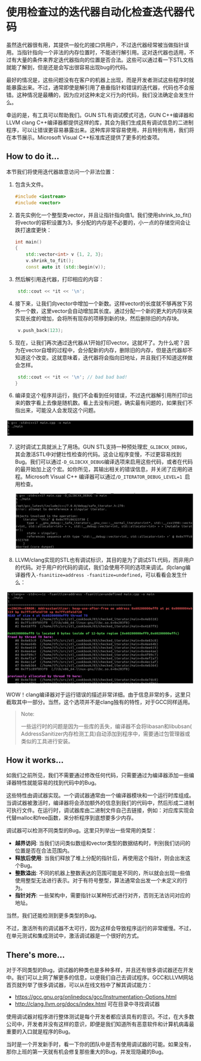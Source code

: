 # 使用检查过的迭代器自动化检查迭代器代码

虽然迭代器很有用，其提供一般化的接口供用户，不过迭代器经常被当做指针误用。当指针指向一个非法的内存位置时，不能进行解引用。这对迭代器也适用，不过有大量的条件来界定迭代器指向的位置是否合法。这些可以通过看一下STL文档就能了解到，但是还是会写出很容易出现bug的代码。

最好的情况是，这些问题没有在客户的机器上出现，而是开发者测试这些程序时就能暴露出来。不过，通常即使是解引用了悬垂指针和错误的迭代器，代码也不会报错。这种情况是最糟的，因为应对这种未定义行为的代码，我们没法确定会发生什么。

幸运的是，有工具可以帮助我们。GUN STL有调试模式可选，GUN C++编译器和LLVM clang C++编译器都提供这样的库，其会为我们生成具有调试信息的二进制程序，可以让错误更容易暴露出来。这种库非常容易使用，并且特别有用，我们将在本节展示。Microsoft Visual C++标准库还提供了更多的检查项。

## How to do it...

本节我们将使用迭代器故意访问一个非法位置：

1. 包含头文件。

   ```c++
   #include <iostream>
   #include <vector>
   ```

2. 首先实例化一个整型类vector，并且让指针指向值1。我们使用shrink_to_fit()将vector的容积设置为3，多分配的内存是不必要的，小一点的存储空间会让跌打速度更快：

   ```c++
   int main()
   {
       std::vector<int> v {1, 2, 3};
       v.shrink_to_fit();
       const auto it (std::begin(v));
   ```

3. 然后解引用迭代器，打印相应的内容：

   ```c++
   	std::cout << *it << '\n';
   ```

4. 接下来，让我们向vector中增加一个新数。这样vector的长度就不够再放下另外一个数，这里vector会自动增加其长度。通过分配一个新的更大的内存块来实现长度的增加，会将所有现存的项移到新的块，然后删除旧的内存块。

   ```c++
   	v.push_back(123);
   ```

5. 现在，让我们再次通过迭代器从1开始打印vector。这就坏了。为什么呢？因为在vector自增的过程中，会分配新的内存，删除旧的内存，但是迭代器却不知道这个改变。这就意味着，迭代器将会指向旧地址，并且我们不知道这样做会怎样。

   ```c++
   	std::cout << *it << '\n'; // bad bad bad!
   }
   ```

6.  编译变这个程序并运行，我们不会看到任何错误，不过迭代器解引用所打印出来的数字看上去像是随机数。看上去没有问题，确实最有问题的，如果我们不指出来，可能没人会发现这个问题。

   ![](../../images/chapter3/3-7-1.png)

7. 这时调试工具就派上了用场。GUN STL支持一种预处理宏`_GLIBCXX_DEBUG`，其会激活STL中对健壮性检查的代码。这会让程序变慢，不过更容易找到Bug。我们可以通过`-D_GLIBCXX_DEBUG`编译选项来启用这些代码，或者在代码的最开始加上这个宏。如你所见，其输出相关的错误信息，并关闭了应用的进程。Microsoft Visual C++ 编译器可以通过`/D_ITERATOR_DEBUG_LEVEL=1 `启用检查。

   ![](../../images/chapter3/3-7-2.png)

8.  LLVM/clang实现的STL也有调试标识，其目的是为了调试STL代码，而非用户的代码。对于用户的代码的调试，我们会使用不同的选项来调试。向clang编译器传入`-fsanitize=address -fsanitize=undefined`，可以看看会发生什么：

   ![](../../images/chapter3/3-7-3.png)

WOW！clang编译器对于运行错误的描述非常详细。由于信息非常的多，这里只截取其中一部分。当然，这个选项并不是clang独有的特性，对于GCC同样适用。

> Note:
>
> 一些运行时的问题是因为一些库的丢失，编译器不会将libasan和libubsan( AddressSanitizer内存检测工具)自动添加到程序中，需要通过包管理器或类似的工具进行安装。

## How it works...

如我们之前所见，我们不需要通过修改任何代码，只需要通过为编译器添加一些编译器特性就能容易的找到代码中的Bug。

这些特性由调试器实现。一个调试器通常由一个编译器模块和一个运行时库组成。当调试器被激活时，编译器将会添加额外的信息到我们的代码中，然后形成二进制可执行文件。在运行时，调试器库由二进制文件自己去链接，例如：对应库实现会代替malloc和free函数，来分析程序到底想要多少内存。

调试器可以检测不同类型的Bug。这里只列举出一些常用的类型：

- **越界访问**: 当我们访问类似数组和vector类型的数据结构时，判别我们访问的位置是否在合法范围内。
- **释放后使用**: 当我们释放了堆上分配的指针后，再使用这个指针，则会出发这个Bug。
- **整数溢出**: 不同的机器上整数表达的范围可能是不同的，所以就会出现一些值使用整型无法进行表示。对于有符号整型，算法通常会出发一个未定义的行为。
- **指针对齐**: 一些架构中，需要指针以某种形式进行对齐，否则无法访问对应的地址。

当然，我们还能检测到更多类型的Bug。

不过，激活所有的调试器不太可行，因为这样会导致程序运行的非常缓慢。不过，在单元测试和集成测试中，激活调试器是一个很好的方式。

## There's more...

对于不同类型的Bug，调试器的种类也是多种多样，并且还有很多调试器还在开发中。我们可以上网了解更多的信息，以便我们自己去调试程序。GCC和LLVM网站首页就列举了很多调试器，可以从在线文档中了解其调试能力：

- https://gcc.gnu.org/onlinedocs/gcc/Instrumentation-Options.html
- http://clang.llvm.org/docs/index.html 可在目录中寻找调试器

使用调试器对程序进行整体测试是每个开发者都应该具有的意识。不过，在大多数公司中，开发者并没有这样的意识，即便是我们知道所有恶意软件和计算机病毒最重要的入口就是程序的Bug。

当时是一个开发新手时，看一下你的团队中是否有使用调试器的可能。如果没有，那你上班的第一天就有机会修复那些重大的Bug，并发现隐藏的Bug。

